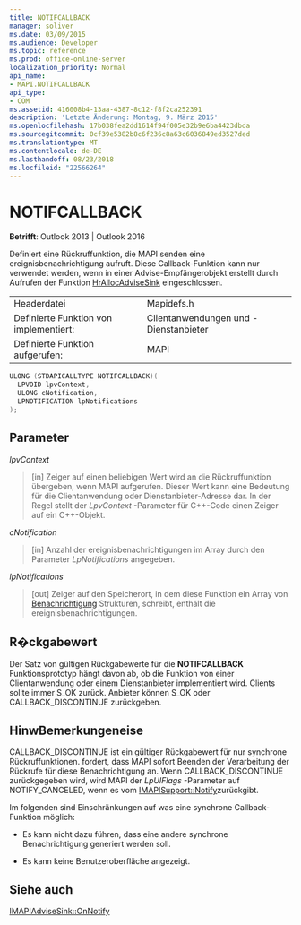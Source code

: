 ```yaml
---
title: NOTIFCALLBACK
manager: soliver
ms.date: 03/09/2015
ms.audience: Developer
ms.topic: reference
ms.prod: office-online-server
localization_priority: Normal
api_name:
- MAPI.NOTIFCALLBACK
api_type:
- COM
ms.assetid: 416008b4-13aa-4387-8c12-f8f2ca252391
description: 'Letzte Änderung: Montag, 9. März 2015'
ms.openlocfilehash: 17b038fea2dd1614f94f005e32b9e6ba4423dbda
ms.sourcegitcommit: 0cf39e5382b8c6f236c8a63c6036849ed3527ded
ms.translationtype: MT
ms.contentlocale: de-DE
ms.lasthandoff: 08/23/2018
ms.locfileid: "22566264"
---
```

# <a name="notifcallback"></a>NOTIFCALLBACK

  
  
**Betrifft**: Outlook 2013 | Outlook 2016 
  
Definiert eine Rückruffunktion, die MAPI senden eine ereignisbenachrichtigung aufruft. Diese Callback-Funktion kann nur verwendet werden, wenn in einer Advise-Empfängerobjekt erstellt durch Aufrufen der Funktion [HrAllocAdviseSink](hrallocadvisesink.md) eingeschlossen. 
  
|||
|:-----|:-----|
|Headerdatei  <br/> |Mapidefs.h  <br/> |
|Definierte Funktion von implementiert:  <br/> |Clientanwendungen und -Dienstanbieter  <br/> |
|Definierte Funktion aufgerufen:  <br/> |MAPI  <br/> |
   
```cpp
ULONG (STDAPICALLTYPE NOTIFCALLBACK)(
  LPVOID lpvContext,
  ULONG cNotification,
  LPNOTIFICATION lpNotifications
);
```

## <a name="parameters"></a>Parameter

 _lpvContext_
  
> [in] Zeiger auf einen beliebigen Wert wird an die Rückruffunktion übergeben, wenn MAPI aufgerufen. Dieser Wert kann eine Bedeutung für die Clientanwendung oder Dienstanbieter-Adresse dar. In der Regel stellt der _LpvContext_ -Parameter für C++-Code einen Zeiger auf ein C++-Objekt. 
    
 _cNotification_
  
> [in] Anzahl der ereignisbenachrichtigungen im Array durch den Parameter _LpNotifications_ angegeben. 
    
 _lpNotifications_
  
> [out] Zeiger auf den Speicherort, in dem diese Funktion ein Array von [Benachrichtigung](notification.md) Strukturen, schreibt, enthält die ereignisbenachrichtigungen. 
    
## <a name="return-value"></a>R�ckgabewert

Der Satz von gültigen Rückgabewerte für die **NOTIFCALLBACK** Funktionsprototyp hängt davon ab, ob die Funktion von einer Clientanwendung oder einem Dienstanbieter implementiert wird. Clients sollte immer S_OK zurück. Anbieter können S_OK oder CALLBACK_DISCONTINUE zurückgeben. 
  
## <a name="remarks"></a>HinwBemerkungeneise

CALLBACK_DISCONTINUE ist ein gültiger Rückgabewert für nur synchrone Rückruffunktionen. fordert, dass MAPI sofort Beenden der Verarbeitung der Rückrufe für diese Benachrichtigung an. Wenn CALLBACK_DISCONTINUE zurückgegeben wird, wird MAPI der _LpUlFlags_ -Parameter auf NOTIFY_CANCELED, wenn es vom [IMAPISupport::Notify](imapisupport-notify.md)zurückgibt. 
  
Im folgenden sind Einschränkungen auf was eine synchrone Callback-Funktion möglich:
  
- Es kann nicht dazu führen, dass eine andere synchrone Benachrichtigung generiert werden soll.
    
- Es kann keine Benutzeroberfläche angezeigt.
    
## <a name="see-also"></a>Siehe auch



[IMAPIAdviseSink::OnNotify](imapiadvisesink-onnotify.md)

